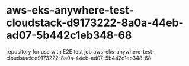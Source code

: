 # aws-eks-anywhere-test-cloudstack-d9173222-8a0a-44eb-ad07-5b442c1eb348-68
repository for use with E2E test job aws-eks-anywhere-test-cloudstack:d9173222-8a0a-44eb-ad07-5b442c1eb348-68
